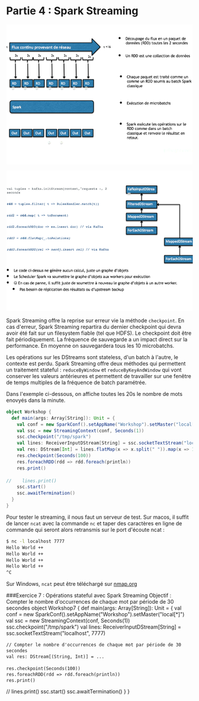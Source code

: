 # Partie 4 : Spark Streaming

![](rdd6.png)

![](rdd7.png)

Spark Streaming offre la reprise sur erreur vie la méthode ``checkpoint``.
En cas d'erreur, Spark Streaming repartira du dernier checkpoint qui devra avoir été fait sur un filesystem fiable (tel que HDFS).
Le checkpoint doit être fait périodiquement. La fréquence de sauvegarde a un impact direct sur la performance. En moyenne on sauvegardera tous les 10 microbatchs.

Les opérations sur les DStreams sont stateless, d'un batch à l'autre, le contexte est perdu. Spark Streaming offre deux méthodes qui permettent un traitement stateful : ``reduceByWindow`` et ``reduceByKeyAndWindow``
qui vont conserver les valeurs antérieures et permettent de travailler sur une fenêtre de temps multiples de la fréquence de batch paramétrée.

Dans l'exemple ci-dessous, on affiche toutes les 20s le nombre de mots enovyés dans la minute.

```scala
object Workshop {
  def main(args: Array[String]): Unit = {
    val conf = new SparkConf().setAppName("Workshop").setMaster("local[*]")
    val ssc = new StreamingContext(conf, Seconds(1))
    ssc.checkpoint("/tmp/spark")
    val lines: ReceiverInputDStream[String] = ssc.socketTextStream("localhost", 7777)
    val res: DStream[Int] = lines.flatMap(x => x.split(" ")).map(x => 1).reduceByWindow(_ + _, _ - _, Seconds(60), Seconds(20))
    res.checkpoint(Seconds(100))
    res.foreachRDD(rdd => rdd.foreach(println))
    res.print()

//    lines.print()
    ssc.start()
    ssc.awaitTermination()
  }
}

```



Pour tester le streaming, il nous faut un serveur de test. 
Sur macos, il suffit de lancer ``ncat`` avec la commande ``nc`` et taper des caractères en ligne de commande qui seront alors retransmis sur le port d'écoute ncat :
```sh
$ nc -l localhost 7777
Hello World ++
Hello World ++
Hello World ++
Hello World ++
^C
```

Sur Windows, ``ncat`` peut être téléchargé sur [nmap.org](https://nmap.org/ncat/)


###Exercice 7 : Opérations stateful avec Spark Streaming
Objectif : Compter le nombre d'occurrences de chaque mot par période de 30 secondes
object Workshop7 {
  def main(args: Array[String]): Unit = {
    val conf = new SparkConf().setAppName("Workshop").setMaster("local[*]")
    val ssc = new StreamingContext(conf, Seconds(1))
    ssc.checkpoint("/tmp/spark")
    val lines: ReceiverInputDStream[String] =    ssc.socketTextStream("localhost", 7777)
    
    // Compter le nombre d'occurrences de chaque mot par période de 30 secondes
    val res: DStream[(String, Int)] = ...
    
    res.checkpoint(Seconds(100))
    res.foreachRDD(rdd => rdd.foreach(println))
    res.print()

//    lines.print()
    ssc.start()
    ssc.awaitTermination()
  }
}
